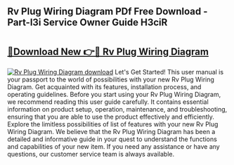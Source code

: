 ## Rv Plug Wiring Diagram PDf Free Download - Part-l3i Service Owner Guide H3ciR

# <h2><a href="http://dfquzai.blite.top/?on=Rv+Plug+Wiring+Diagram">🔗Download New 👉🔴 Rv Plug Wiring Diagram</a></h2>

[![Rv Plug Wiring Diagram download](https://i.imgur.com/lujVjoI.png)](http://dfquzai.blite.top/?on=Rv+Plug+Wiring+Diagram)
Let's Get Started! This user manual is your passport to the world of possibilities with your new Rv Plug Wiring Diagram. Get acquainted with its features, installation process, and operating guidelines. Before you start using your Rv Plug Wiring Diagram, we recommend reading this user guide carefully. It contains essential information on product setup, operation, maintenance, and troubleshooting, ensuring that you are able to use the product effectively and efficiently. Explore the limitless possibilities of list of features with your new Rv Plug Wiring Diagram. We believe that the Rv Plug Wiring Diagram has been a detailed and informative guide in your quest to understand the functions and capabilities of your new item. If you need any assistance or have any questions, our customer service team is always available.
